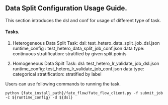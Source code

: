 ## Data Split Configuration Usage Guide.

This section introduces the dsl and conf for usage of different type of task.


#### Tasks.

1. Heterogeneous Data Split Task:
    dsl: test_hetero_data_split_job_dsl.json
    runtime_config : test_hetero_data_split_job_conf.json
    data type: continuous
    stratification: stratified by given split points

2. Homogeneous Data Spilt Task:
    dsl: test_hetero_lr_validate_job_dsl.json
    runtime_config: test_hetero_lr_validate_job_conf.json
    data type: categorical
    stratification: stratified by label

Users can use following commands to running the task.

    python {fate_install_path}/fate_flow/fate_flow_client.py -f submit_job -c ${runtime_config} -d ${dsl}
